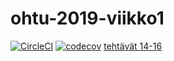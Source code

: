 # ohtu-2019-viikko1

[![CircleCI](https://circleci.com/gh/kordaniel/ohtu-2019-viikko1.svg?style=svg)](https://circleci.com/gh/kordaniel/ohtu-2019-viikko1)
[![codecov](https://codecov.io/gh/kordaniel/ohtu-2019-viikko1/branch/master/graph/badge.svg)](https://codecov.io/gh/kordaniel/ohtu-2019-viikko1)
[tehtävät 14-16](https://github.com/kordaniel/ohtu-2019)
